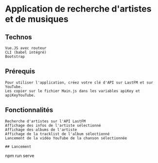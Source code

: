 # Application de recherche d'artistes et de musiques

## Technos
```
Vue.JS avec routeur
CLI (babel intégré)
Bootstrap
```
## Prérequis
```
Pour utiliser l'application, créez votre clé d'API sur LastFM et sur YouTube.
Les copier sur le fichier Main.js dans les variables apiKey et apiKeyYouTube.
```
## Fonctionnalités
```
Recherche d'artistes sur l'API LastFM
Affichage des infos de l'artiste sélectionné
Affichage des albums de l'artiste
Affichage de la tracklist de l'album sélectionné
Lancement de la vidéo YouTube de la chanson sélectionnée

## Lancement
```
npm run serve
<!--stackedit_data:
eyJoaXN0b3J5IjpbMjk2MDU4MDAyXX0=
-->
